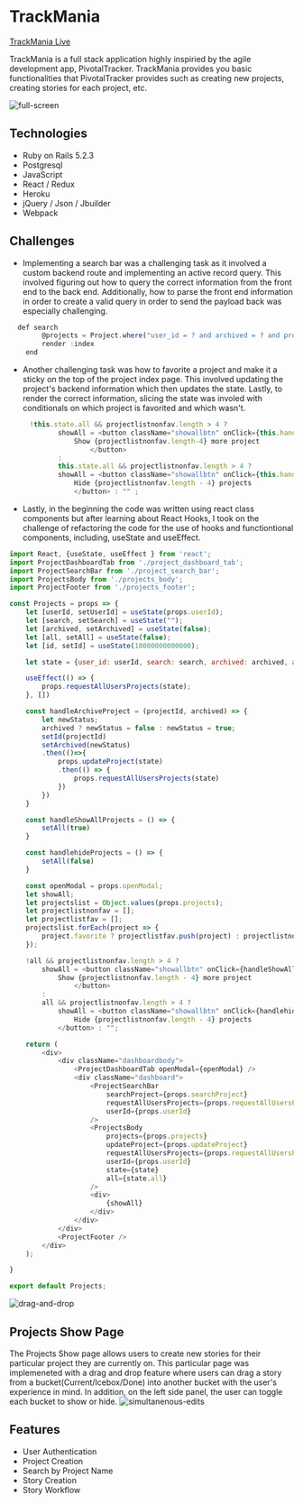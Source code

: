 # TrackMania
[TrackMania Live](https://trackmania.herokuapp.com/)

TrackMania is a full stack application highly inspiried by the agile development app, PivotalTracker.  TrackMania provides you basic functionalities that PivotalTracker provides such as creating new projects, creating stories for each project, etc.

![full-screen](https://user-images.githubusercontent.com/52211990/76136323-01c41a80-5fe5-11ea-90fa-afbdec2eda71.png)

## Technologies

* Ruby on Rails 5.2.3
* Postgresql
* JavaScript
* React / Redux
* Heroku
* jQuery / Json / Jbuilder
* Webpack

## Challenges

* Implementing a search bar was a challenging task as it involved a custom backend route and implementing an active record query.  This involved figuring out how to query the correct information from the front end to the back end. Additionally, how to parse the front end information in order to create a valid query in order to send the payload back was especially challenging.

``` javascript
  def search
        @projects = Project.where("user_id = ? and archived = ? and project_name like ?", params[:user_id], params[:project][:archived], "%" + params[:search] + "%")
        render :index
    end

```

* Another challenging task was how to favorite a project and make it a sticky on the top of the project index page. This involved updating the project's backend information which then updates the state. Lastly, to render the correct information, slicing the state was involed with conditionals on which project is favorited and which wasn't.

``` javascript
     !this.state.all && projectlistnonfav.length > 4 ?
            showAll = <button className="showallbtn" onClick={this.handleShowAllProjects}>
                Show {projectlistnonfav.length-4} more project
                    </button> 
            : 
            this.state.all && projectlistnonfav.length > 4 ?
            showAll = <button className="showallbtn" onClick={this.handlehideProjects}>
                Hide {projectlistnonfav.length - 4} projects
                </button> : "" ;
```

* Lastly, in the beginning the code was written using react class components but after learning about React Hooks, I took on the challenge of refactoring the code for the use of hooks and functiontional components, including, useState and useEffect.

``` javascript
import React, {useState, useEffect } from 'react';
import ProjectDashboardTab from './project_dashboard_tab';
import ProjectSearchBar from './project_search_bar';
import ProjectsBody from './projects_body';
import ProjectFooter from './projects_footer';

const Projects = props => {
    let [userId, setUserId] = useState(props.userId);
    let [search, setSearch] = useState("");
    let [archived, setArchived] = useState(false);
    let [all, setAll] = useState(false);
    let [id, setId] = useState(10000000000000);

    let state = {user_id: userId, search: search, archived: archived, all: all, id: id};

    useEffect(() => {
        props.requestAllUsersProjects(state);
    }, [])

    const handleArchiveProject = (projectId, archived) => {
        let newStatus;
        archived ? newStatus = false : newStatus = true;
        setId(projectId)
        setArchived(newStatus)
        .then(()=>{
            props.updateProject(state)
            .then(() => {
                props.requestAllUsersProjects(state)
            })
        })
    }

    const handleShowAllProjects = () => {
        setAll(true)
    }

    const handlehideProjects = () => {
        setAll(false)
    }

    const openModal = props.openModal;
    let showAll;
    let projectslist = Object.values(props.projects);
    let projectlistnonfav = [];
    let projectlistfav = [];
    projectslist.forEach(project => {
        project.favorite ? projectlistfav.push(project) : projectlistnonfav.push(project);
    });

    !all && projectlistnonfav.length > 4 ?
        showAll = <button className="showallbtn" onClick={handleShowAllProjects}>
            Show {projectlistnonfav.length - 4} more project
                </button>
        :
        all && projectlistnonfav.length > 4 ?
            showAll = <button className="showallbtn" onClick={handlehideProjects}>
                Hide {projectlistnonfav.length - 4} projects
            </button> : "";

    return (
        <div>
            <div className="dashboardbody">
                <ProjectDashboardTab openModal={openModal} />
                <div className="dashboard">
                    <ProjectSearchBar
                        searchProject={props.searchProject}
                        requestAllUsersProjects={props.requestAllUsersProjects}
                        userId={props.userId}
                    />
                    <ProjectsBody
                        projects={props.projects}
                        updateProject={props.updateProject}
                        requestAllUsersProjects={props.requestAllUsersProjects}
                        userId={props.userId}
                        state={state}
                        all={state.all}
                    />
                    <div>
                        {showAll}
                    </div>
                </div>
            </div>
            <ProjectFooter />
        </div>
    );

}

export default Projects;
```
![drag-and-drop](https://user-images.githubusercontent.com/52211990/76136348-5798c280-5fe5-11ea-9ec6-2a97378e25ef.gif)

## Projects Show Page
The Projects Show page allows users to create new stories for their particular project they are currently on.  This particular page was implemeneted with a drag and drop feature where users can drag a story from a bucket(Current/Icebox/Done) into another bucket with the user's experience in mind.  In addition, on the left side panel, the user can toggle each bucket to show or hide.
![simultanenous-edits](https://user-images.githubusercontent.com/52211990/76136349-58315900-5fe5-11ea-8fa1-d5799b59d666.gif)

## Features

* User Authentication
* Project Creation
* Search by Project Name
* Story Creation
* Story Workflow
